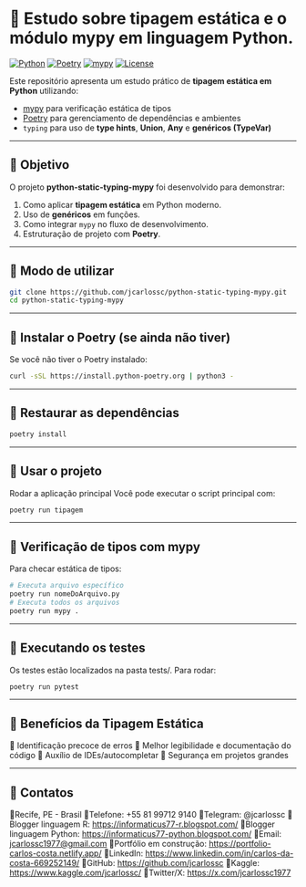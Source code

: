 # 📌 Estudo sobre tipagem estática e o módulo mypy em linguagem Python.

[![Python](https://img.shields.io/badge/python-3.11%2B-blue.svg)](https://www.python.org/)
[![Poetry](https://img.shields.io/badge/poetry-managed-orange)](https://python-poetry.org/)
[![mypy](https://img.shields.io/badge/mypy-checked-success)](https://mypy.readthedocs.io/)
[![License](https://img.shields.io/badge/license-MIT-green)](LICENSE)

Este repositório apresenta um estudo prático de **tipagem estática em Python** utilizando:
- [mypy](https://mypy.readthedocs.io/) para verificação estática de tipos  
- [Poetry](https://python-poetry.org/) para gerenciamento de dependências e ambientes  
- `typing` para uso de **type hints**, **Union**, **Any** e **genéricos (TypeVar)**  

---

## 📌 Objetivo

O projeto **python-static-typing-mypy** foi desenvolvido para demonstrar:
1. Como aplicar **tipagem estática** em Python moderno.  
2. Uso de **genéricos** em funções.  
3. Como integrar `mypy` no fluxo de desenvolvimento.  
4. Estruturação de projeto com **Poetry**.  

---

## 📌 Modo de utilizar

```bash
git clone https://github.com/jcarlossc/python-static-typing-mypy.git
cd python-static-typing-mypy
```

---

## 📌 Instalar o Poetry (se ainda não tiver)

Se você não tiver o Poetry instalado:
```bash
curl -sSL https://install.python-poetry.org | python3 -
```

---

## 📌 Restaurar as dependências

```bash
poetry install
```

---

## 📌 Usar o projeto

Rodar a aplicação principal
Você pode executar o script principal com:
```bash
poetry run tipagem
```
---

## 📌 Verificação de tipos com mypy

Para checar estática de tipos:

```bash
# Executa arquivo específico
poetry run nomeDoArquivo.py
# Executa todos os arquivos
poetry run mypy .
```

---

## 📌 Executando os testes

Os testes estão localizados na pasta tests/. Para rodar:

```bash
poetry run pytest
```

---

## 📌 Benefícios da Tipagem Estática

📌 Identificação precoce de erros
📌 Melhor legibilidade e documentação do código
📌 Auxílio de IDEs/autocompletar
📌 Segurança em projetos grandes

---

## 📌 Contatos

📌Recife, PE - Brasil
📌Telefone: +55 81 99712 9140
📌Telegram: @jcarlossc
📌Blogger linguagem R: https://informaticus77-r.blogspot.com/
📌Blogger linguagem Python: https://informaticus77-python.blogspot.com/
📌Email: jcarlossc1977@gmail.com
📌Portfólio em construção: https://portfolio-carlos-costa.netlify.app/
📌LinkedIn: https://www.linkedin.com/in/carlos-da-costa-669252149/
📌GitHub: https://github.com/jcarlossc
📌Kaggle: https://www.kaggle.com/jcarlossc/
📌Twitter/X: https://x.com/jcarlossc1977